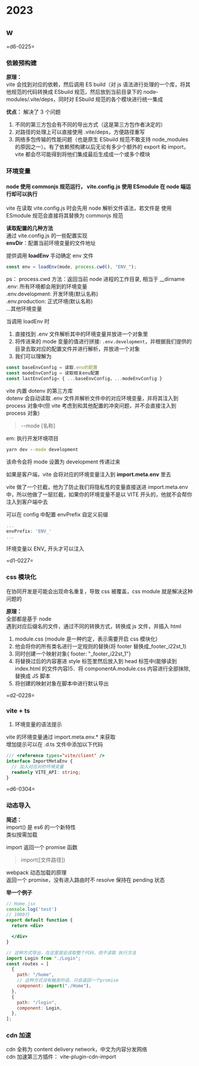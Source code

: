 # 2023

## w

=d6-0225=

### 依赖预构建

**原理：**  
vite 会找到对应的依赖，然后调用 ES build（对 js 语法进行处理的一个库，将其他规范的代码转换成 ESbuild 规范，然后放到当前目录下的 node-modules/.vite/deps，同时对 ESbuild 规范的各个模块进行统一集成

**优点：**
解决了 3 个问题

1. 不同的第三方包会有不同的导出方式（这是第三方包作者决定的）
2. 对路径的处理上可以直接使用 .vite/deps，方便路径重写
3. 网络多包传输的性能问题（也是原生 ESbuild 规范不敢支持 node_modules 的原因之一）。有了依赖预构建以后无论有多少个额外的 export 和 import，vite 都会尽可能得到将他们集成最后生成成一个或多个模块

### 环境变量

#### node 使用 commonjs 规范运行， vite.config.js 使用 ESmodule 在 node 端运行却可以执行

vite 在读取 vite.config.js 时会先用 node 解析文件语法，若文件是 使用 ESmodule 规范会直接将其替换为 commonjs 规范

**读取配置的几种方法**  
通过 vite.config.js 的一些配置实现  
**envDir**：配置当前环境变量的文件地址

提供调用 **loadEnv** 手动确定 env 文件

```js
const env = loadEnv(mode, process.cwd(), "ENV_");
```

ps： process.cwd 方法：返回当前 node 进程的工作目录, 相当于 \_\_dirname  
.env: 所有环境都会用到的环境变量  
.env.development: 开发环境(默认名称)  
.env.production: 正式环境(默认名称)  
...其他环境变量

当调用 loadEnv 时

1. 直接找到 .env 文件解析其中的环境变量并放进一个对象里
2. 将传进来的 mode 变量的值进行拼接: `.env.development`，并根据我们提供的目录去取对应的配置文件并进行解析，并放进一个对象
3. 我们可以理解为

```js
const baseEnvConfig = 读取.env的配置
const modeEnvConfig = 读取相关env配置
const lastEnvConfig= { ...baseEnvConfig，...modeEnvConfig }
```

vite 内置 dotenv 的第三方库  
dotenv 会自动读取 .env 文件并解析文件中的对应环境变量，并将其注入到 process 对象中(但 vite 考虑到和其他配置的冲突问题，并不会直接注入到 process 对象)

> --mode [名称]

em: 执行开发环境项目

```cmd
yarn dev --mode development
```

该命令会将 mode 设置为 development 传递过来

如果是客户端，vite 会将对应的环境变量注入到 **import.meta.env** 里去

vite 做了一个拦截，他为了防止我们将隐私性的变量直接送进 import.meta.env 中，所以他做了一层拦截，如果你的环境变量不是以 VITE 开头的，他就不会帮你注入到客户端中去

可以在 config 中配置 envPrefix 自定义前缀

```js
...
envPrefix: 'ENV_'
...
```

环境变量以 ENV\_ 开头才可以注入

=d1-0227=

### css 模块化

在协同开发是可能会出现命名重复，导致 css 被覆盖，css module 就是解决这种问题的

**原理：**  
全部都是基于 node  
遇到对应后缀名的文件，通过不同的转换方式，转换成 js 文件，并插入 html

1. module.css (module 是一种约定，表示需要开启 css 模块化)
2. 他会将你的所有类名进行一定规则的替换(将 footer 替换成\_footer_i22st_1)
3. 同时创建一个映射对象{ footer: "\_footer_i22st_1"}
4. 将替换过后的内容塞进 style 标签里然后放入到 head 标签中(能够读到 index.html 的文件内容)5．将 componentA.module.css 内容进行全部抹除,替换成 JS 脚本
5. 将创建的映射对象在脚本中进行默认导出

=d2-0228=

### vite + ts

1. 环境变量的语法提示

vite 的环境变量通过 import.meta.env.\* 来获取  
增加提示可以在 .d.ts 文件中添加以下代码

```ts
/// <reference types="vite/client" />
interface ImportMetaEnv {
  // 加入对应对的环境变量
  readonly VITE_API: string;
}
```

=d6-0304=

### 动态导入

**简述：**  
import() 是 es6 的一个新特性  
类似按需加载

import 返回一个 promise 函数

> import([文件路径])

webpack 动态加载的原理  
返回一个 promise，没有进入路由时不 resolve 保持在 pending 状态

**举一个例子**

```jsx
// Home.jsx
console.log('test')
// 1000行
export default function {
  return <div>

  </div>
}
```

```jsx
// 这种方式导出，在这里就会读取整个代码，但不读取 执行方法
import Login from "./Login";
const routes = [
  {
    path: "/home",
    // 这种方式没有触发的话，只会返回一个promise
    component: import("./Home"),
  },
  {
    path: "/login",
    component: Login,
  },
];
```

### cdn 加速

cdn 全称为 content delivery network，中文为内容分发网络  
cdn 加速第三方插件： vite-plugin-cdn-import
